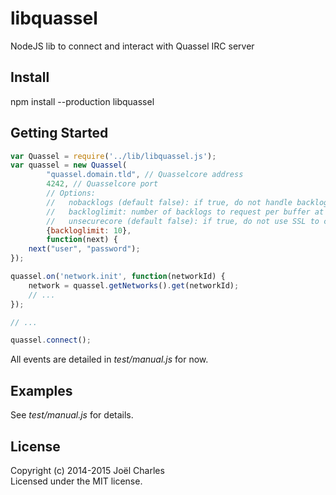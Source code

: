 # libquassel
NodeJS lib to connect and interact with Quassel IRC server
## Install
  npm install --production libquassel

## Getting Started
```javascript
var Quassel = require('../lib/libquassel.js');
var quassel = new Quassel(
        "quassel.domain.tld", // Quasselcore address
        4242, // Quasselcore port
        // Options:
        //   nobacklogs (default false): if true, do not handle backlogs
        //   backloglimit: number of backlogs to request per buffer at connection
        //   unsecurecore (default false): if true, do not use SSL to connect to the core
        {backloglimit: 10}, 
        function(next) {
    next("user", "password");
});

quassel.on('network.init', function(networkId) {
    network = quassel.getNetworks().get(networkId);
    // ...
});

// ...

quassel.connect();
```

All events are detailed in _test/manual.js_ for now.

## Examples
See _test/manual.js_ for details.

## License
Copyright (c) 2014-2015 Joël Charles  
Licensed under the MIT license.
